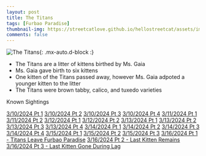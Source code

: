 ```yaml
---
layout: post
title: The Titans
tags: [Furbao Paradise]
thumbnail-img: https://streetcatlove.github.io/hellostreetcat/assets/img/ms_gaia0.png
comments: false
---
```


![The Titans](https://streetcatlove.github.io/hellostreetcat/assets/img/ms_gaia0.png){: .mx-auto.d-block :}

* The Titans are a litter of kittens birthed by Ms. Gaia
* Ms. Gaia gave birth to six kittens
* One kitten of the Titans passed away, however Ms. Gaia adpoted a younger kitten to the litter
* The Titans were brown tabby, calico, and tuxedo varieties

Known Sightings

[3/10/2024 Pt 1](https://youtu.be/97hSPwc7LAs?si=BTlPT8ojvpxXNurV)
[3/10/2024 Pt 2](https://youtu.be/a67bNb48ICk?si=vmolmY5kxDd9Y0G5)
[3/10/2024 Pt 3](https://youtu.be/85y5sP_62ZE?si=UMYbV7ErYPFfDNFQ)
[3/10/2024 Pt 4](https://youtu.be/LXuIbFT354k?si=LxkewSNowfjeXTNb)
[3/11/2024 Pt 1](https://youtu.be/iSuVDN4P7Ws?si=3SQlr0PTVQ3w6JAC)
[3/11/2024 Pt 2](https://youtu.be/7SVRaPnexDw?si=FstnDb2ABQUG1ymn)
[3/12/2024 Pt 1](https://youtu.be/fxMbBE3u0Lw?si=0fHb5D_Ts5l9URSi)
[3/12/2024 Pt 2](https://youtu.be/nnGFIi8DnQE?si=-1P8TuamotsEtFRm)
[3/13/2024 Pt 1](https://youtu.be/OG6zPVu8qYg?si=S06NdvcM9Z4hKcCT)
[3/13/2024 Pt 2](https://youtu.be/Rd07Paw9zRQ?si=kzaUGOxbRhw3ndy6)
[3/13/2024 Pt 3](https://youtu.be/lqt2VquRheE?si=8P3B_5MIn1gVJc7g)
[3/13/2024 Pt 4](https://youtu.be/lW8u9BLsk1A?si=N3JXyeTU3i1CBGm1)
[3/14/2024 Pt 1](https://youtu.be/kN_dpRJWwdg?si=O6sOkQxR0tDIt-pt)
[3/14/2024 Pt 2](https://youtu.be/0udRQVd5fmg?si=RCI_bvXtbn3fp3Zu)
[3/14/2024 Pt 3](https://youtu.be/QmjoEQ7wij0?si=gNEYeaOt_0JpoDHb)
[3/14/2024 Pt 4](https://youtu.be/Q5woCdnXJNI?si=BAAsLTYuQBZo3Lab)
[3/15/2024 Pt 1](https://youtu.be/o0qtmbLGJwA?si=Uyrpe1RJwcZhMnrG)
[3/15/2024 Pt 2](https://youtu.be/T7LK9xfIun8?si=TLGmLArLiuGRlFFr)
[3/15/2024 Pt 3](https://youtu.be/sKRcsdL3UxA?si=m405uozRVIyNR_Cg)
[3/16/2024 Pt 1 - Titans Leave Furbao Paradise](https://www.youtube.com/watch?v=rcjLhIvcsq4)
[3/16/2024 Pt 2 - Last Kitten Remains](https://youtu.be/7fBm61yfSts?si=QWJI9OVfH4trI7v0)
[3/16/2024 Pt 3 - Last Kitten Gone During Lag](https://youtu.be/bQdvabQNe5s?si=E4MeLvVlWo-dgWNA)
